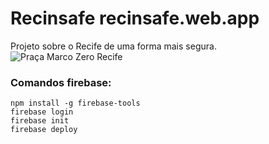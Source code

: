 # Recinsafe recinsafe.web.app
Projeto sobre o Recife de uma forma mais segura.
<br>
![Praça Marco Zero Recife](https://media.istockphoto.com/photos/architecture-from-marco-zero-square-in-recife-downtown-picture-id1162468341?k=20&m=1162468341&s=612x612&w=0&h=-wW4gln8cKIfKmgFNKBkILNmqkdg6i8wMRw7Jli5HHw=)

<h3>Comandos firebase:</h3>

```
npm install -g firebase-tools
firebase login
firebase init
firebase deploy
```
